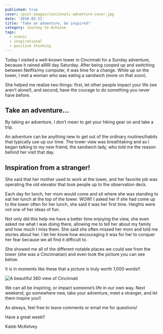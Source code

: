```yaml
---
published: true
cover: /post-images/cincinnati-adventure-cover.jpg
date: '2016-03-21'
title: 'Take an adventure, be inspired!'
category: Journey to Achieve
tags:
  - scenic
  - inspirational
  - positive thinking
---
```

Today I visited a well-known tower in Cincinnati for a Sunday adventure, because it rained alllllll day Saturday. After being cooped up and switching between Netflix/my computer, it was time for a change. While up on the tower, I met a woman who was eating a sandwich (more on that soon).

She helped me realize two things: first, let other people impact your life (we aren’t alone!), and second, have the courage to do something you never have before.

## Take an adventure...

By taking an adventure, I don’t mean to get your hiking gear on and take a trip.

An adventure can be anything new to get out of the ordinary routines/habits that typically use up our time. The tower view was breathtaking and as I began talking to my new friend, the sandwich lady, who told me the reason behind her visit that day.

## Inspiration from a stranger!

She said that her mother used to work at the tower, and her favorite job was operating the old elevator that took people up to the observation deck.

Each day for lunch, her mom would come and sit where she was standing to eat her lunch at the top of the tower. WOW! I asked her if she had come up to the tower often for her lunch, she said it was her first time. Heights were not one of her ideas of fun.

Not only did this help me have a better time enjoying the view, she even asked me what I was doing there, allowing me to tell her about my family and how much I miss them. She said she often missed her mom and told me stories about her. I let her know how encouraging it was for her to conquer her fear because we all find it difficult to.

She showed me all of the different notable places we could see from the tower (she was a Cincinnatian) and even took the picture you can see below.

It is in moments like these that a picture is truly worth 1,000 words!!

![A beautiful 360 view of Cincinnati](/post-images/cincinnati-panorama-1.jpg)

We can all be inspiring, or impact someone’s life in our own way. Next weekend, go somewhere new, take your adventure, meet a stranger, and let them inspire you!!

As always, feel free to leave comments or email me for questions!

Have a great week!!

Kaleb McKelvey
